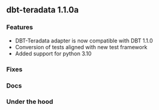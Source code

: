 ## dbt-teradata 1.1.0a

### Features
* DBT-Teradata adapter is now compatible with DBT 1.1.0
* Conversion of tests aligned with new test framework
* Added support for python 3.10

### Fixes

### Docs

### Under the hood
